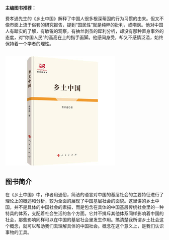 

**主编图书推荐：**

费孝通先生的《乡土中国》解释了中国人很多根深蒂固的行为习惯的由来。但又不像市面上流于俗套的研究报告，提到“国民性”就是纯粹的批判，或嘲讽。他对中国人有踏实的了解，有敏锐的观察，有抽丝剥茧的犀利分析，却没有那种置身事外的态度，对“你国人民”的高高在上的指手画脚。他感同身受，却又不感情泛滥，始终保持着一个学者的理性。



## ![](/assets/23678069-1_w_6.jpg)

## 图书简介

在《乡土中国》中，作者用通俗，简洁的语言对中国的基层社会的主要特征进行了理论上的概述和分析，较为全面的展现了中国基层社会的面貌。这里讲的乡土中国，并不是具体的中国社会的素描，而是包含在具体的中国基层传统社会里的一种特具的体系，支配着社会生活的各个方面。它并不排斥其他体系同样影响着中国的社会，那些影响同样可以在中国的基层社会里发生作用。搞清楚我所谓乡土社会这个概念，就可以帮助我们去理解具体的中国社会。概念在这个意义上，是我们认识事物的工具。

